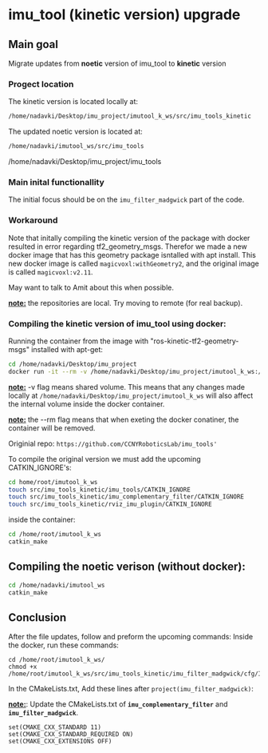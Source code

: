 # imu_tool (kinetic version) upgrade



## Main goal

Migrate updates from **noetic** version of imu_tool to **kinetic** version 

### Progect location

The kinetic version is located locally at:

```bash
/home/nadavki/Desktop/imu_project/imutool_k_ws/src/imu_tools_kinetic
```

The updated noetic version is located at:

```bash
/home/nadavki/imutool_ws/src/imu_tools
```

/home/nadavki/Desktop/imu_project/imu_tools

### Main inital functionallity

The initial focus should be on the `imu_filter_madgwick` part of the code.

### Workaround

Note that initally compiling the kinetic version of the package with docker resulted in error regarding tf2_geometry_msgs. Therefor we made a new docker image that has this geometry package isntalled with apt install. This new docker image is called `magicvoxl:withGeometry2`, and the original image is called `magicvoxl:v2.11`. 

May want to talk to Amit about this when possible.

**<u>note:</u>** the repositories are local. Try moving to remote (for real backup).



### Compiling the kinetic version of imu_tool using docker:

Running the container from the image with "ros-kinetic-tf2-geometry-msgs" installed with apt-get:

```bash
cd /home/nadavki/Desktop/imu_project
docker run -it --rm -v /home/nadavki/Desktop/imu_project/imutool_k_ws:/home/root/imutool_k_ws magicvoxl:withGeometry2 bash
```

**<u>note:</u>** -v flag means shared volume. This means that any changes made locally at `/home/nadavki/Desktop/imu_project/imutool_k_ws` will also affect the internal volume inside the docker container.

**<u>note:</u>** the --rm flag means that when exeting the docker conatiner, the container will be removed.



Originial repo: ```https://github.com/CCNYRoboticsLab/imu_tools'```

To compile the original version we must add the upcoming CATKIN_IGNORE's: 

```bash	
cd home/root/imutool_k_ws
touch src/imu_tools_kinetic/imu_tools/CATKIN_IGNORE
touch src/imu_tools_kinetic/imu_complementary_filter/CATKIN_IGNORE
touch src/imu_tools_kinetic/rviz_imu_plugin/CATKIN_IGNORE
```

inside the container:

```bash
cd /home/root/imutool_k_ws
catkin_make
```



## Compiling the noetic verison (without docker):



```bash
cd /home/nadavki/imutool_ws
catkin_make
```





## Conclusion

After the file updates, follow and preform the upcoming commands:
Inside the docker, run these commands:

```
cd /home/root/imutool_k_ws/
chmod +x /home/root/imutool_k_ws/src/imu_tools_kinetic/imu_filter_madgwick/cfg/ImuFilterMadgwick.cfg
```

In the CMakeLists.txt, Add these lines after ```project(imu_filter_madgwick)```:

**<u>note:</u>**: Update the CMakeLists.txt of  **`imu_complementary_filter`** and **`imu_filter_madgwick`**.

```bas
set(CMAKE_CXX_STANDARD 11)
set(CMAKE_CXX_STANDARD_REQUIRED ON)
set(CMAKE_CXX_EXTENSIONS OFF)
```



